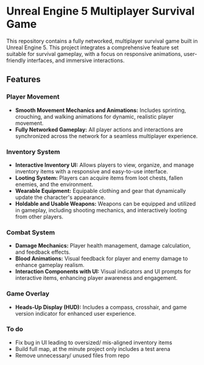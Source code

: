 # Unreal Engine 5 Multiplayer Survival Game

This repository contains a fully networked, multiplayer survival game built in Unreal Engine 5. This project integrates a comprehensive feature set suitable for survival gameplay, with a focus on responsive animations, user-friendly interfaces, and immersive interactions.

## Features

### Player Movement
- **Smooth Movement Mechanics and Animations:** Includes sprinting, crouching, and walking animations for dynamic, realistic player movement.
- **Fully Networked Gameplay:** All player actions and interactions are synchronized across the network for a seamless multiplayer experience.

### Inventory System
- **Interactive Inventory UI:** Allows players to view, organize, and manage inventory items with a responsive and easy-to-use interface.
- **Looting System:** Players can acquire items from loot chests, fallen enemies, and the environment.
- **Wearable Equipment:** Equipable clothing and gear that dynamically update the character's appearance.
- **Holdable and Usable Weapons:** Weapons can be equipped and utilized in gameplay, including shooting mechanics, and interactively looting from other players.

### Combat System
- **Damage Mechanics:** Player health management, damage calculation, and feedback effects.
- **Blood Animations:** Visual feedback for player and enemy damage to enhance gameplay realism.
- **Interaction Components with UI:** Visual indicators and UI prompts for interactive items, enhancing player awareness and engagement.

### Game Overlay
- **Heads-Up Display (HUD):** Includes a compass, crosshair, and game version indicator for enhanced user experience.

### To do
- Fix bug in UI leading to oversized/ mis-aligned inventory items
- Build full map, at the minute project only includes a test arena
- Remove unnecessary/ unused files from repo
